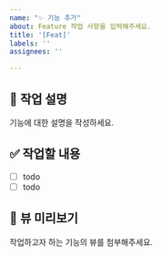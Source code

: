 ```yaml
---
name: "✨ 기능 추가"
about: Feature 작업 사항을 입력해주세요.
title: '[Feat]'
labels: ''
assignees: ''

---
```


## 📄 작업 설명
기능에 대한 설명을 작성하세요.

## ✅ 작업할 내용
- [ ] todo
- [ ] todo

## 🎨 뷰 미리보기
작업하고자 하는 기능의 뷰를 첨부해주세요.
